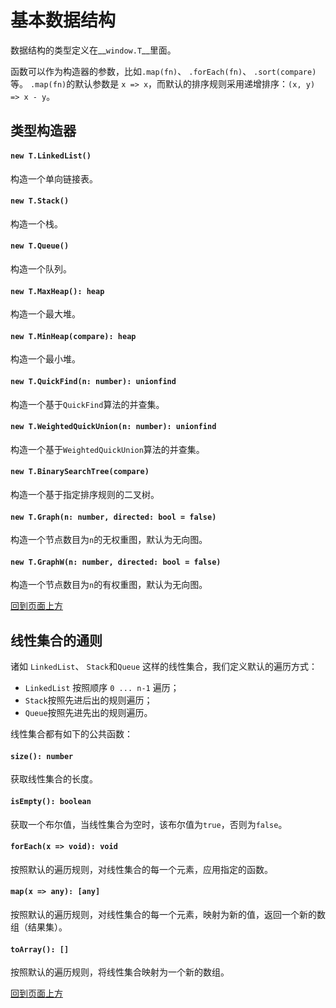 <a name="t"></a>
# 基本数据结构
数据结构的类型定义在__`window.T`__里面。

函数可以作为构造器的参数，比如`.map(fn)`、 `.forEach(fn)`、 `.sort(compare)`等。 
`.map(fn)`的默认参数是 `x => x`，而默认的排序规则采用递增排序：`(x, y) => x - y`。

## 类型构造器
#### `new T.LinkedList()`
构造一个单向链接表。
#### `new T.Stack()`
构造一个栈。
#### `new T.Queue()`
构造一个队列。
#### `new T.MaxHeap(): heap`
构造一个最大堆。
#### `new T.MinHeap(compare): heap`
构造一个最小堆。
#### `new T.QuickFind(n: number): unionfind`
构造一个基于`QuickFind`算法的并查集。
#### `new T.WeightedQuickUnion(n: number): unionfind`
构造一个基于`WeightedQuickUnion`算法的并查集。
#### `new T.BinarySearchTree(compare)`
构造一个基于指定排序规则的二叉树。
#### `new T.Graph(n: number, directed: bool = false)`
构造一个节点数目为`n`的无权重图，默认为无向图。
#### `new T.GraphW(n: number, directed: bool = false)`
构造一个节点数目为`n`的有权重图，默认为无向图。

[回到页面上方](#t)

## 线性集合的通则
诸如 `LinkedList`、 `Stack`和`Queue` 这样的线性集合，我们定义默认的遍历方式：

* `LinkedList` 按照顺序 `0 ... n-1` 遍历；
* `Stack`按照先进后出的规则遍历；
* `Queue`按照先进先出的规则遍历。

线性集合都有如下的公共函数：

#### `size(): number`
获取线性集合的长度。
#### `isEmpty(): boolean`
获取一个布尔值，当线性集合为空时，该布尔值为`true`，否则为`false`。
#### `forEach(x => void): void`
按照默认的遍历规则，对线性集合的每一个元素，应用指定的函数。
#### `map(x => any): [any]`
按照默认的遍历规则，对线性集合的每一个元素，映射为新的值，返回一个新的数组（结果集）。
#### `toArray(): []`
按照默认的遍历规则，将线性集合映射为一个新的数组。

[回到页面上方](#t)
